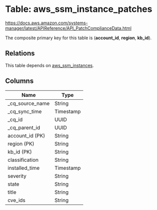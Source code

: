 # Table: aws_ssm_instance_patches

https://docs.aws.amazon.com/systems-manager/latest/APIReference/API_PatchComplianceData.html

The composite primary key for this table is (**account_id**, **region**, **kb_id**).

## Relations
This table depends on [aws_ssm_instances](aws_ssm_instances.md).

## Columns
| Name          | Type          |
| ------------- | ------------- |
|_cq_source_name|String|
|_cq_sync_time|Timestamp|
|_cq_id|UUID|
|_cq_parent_id|UUID|
|account_id (PK)|String|
|region (PK)|String|
|kb_id (PK)|String|
|classification|String|
|installed_time|Timestamp|
|severity|String|
|state|String|
|title|String|
|cve_ids|String|